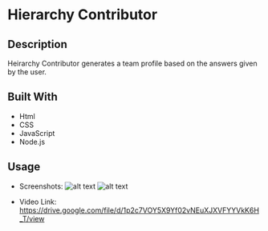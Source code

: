 # Hierarchy Contributor

## Description
Heirarchy Contributor generates a team profile based on the answers given by the user. 

## Built With 
* Html 
* CSS
* JavaScript
* Node.js

## Usage
* Screenshots:
![alt text]("./Images/Screenshot1.png")
![alt text]("./Images/Screenshot2.png")

* Video Link:
https://drive.google.com/file/d/1p2c7VOY5X9Yf02vNEuXJXVFYYVkK6H_T/view